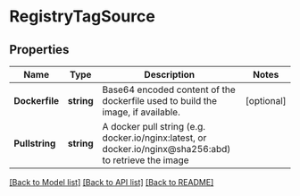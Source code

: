 # RegistryTagSource

## Properties

Name | Type | Description | Notes
------------ | ------------- | ------------- | -------------
**Dockerfile** | **string** | Base64 encoded content of the dockerfile used to build the image, if available. | [optional] 
**Pullstring** | **string** | A docker pull string (e.g. docker.io/nginx:latest, or docker.io/nginx@sha256:abd) to retrieve the image | 

[[Back to Model list]](../README.md#documentation-for-models) [[Back to API list]](../README.md#documentation-for-api-endpoints) [[Back to README]](../README.md)


